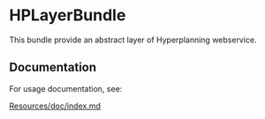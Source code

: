 HPLayerBundle
====

This bundle provide an abstract layer of Hyperplanning webservice.

## Documentation

For usage documentation, see:

[Resources/doc/index.md](https://github.com/Climberdav/HPLayerBundle/blob/master/Resources/doc/index.md)